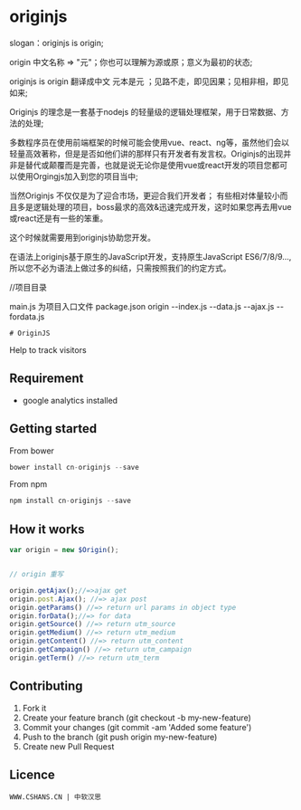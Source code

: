 # originjs

slogan：originjs is origin;

origin 中文名称 => "元"；你也可以理解为源或原；意义为最初的状态;


originjs is origin 翻译成中文 元本是元 ；见路不走，即见因果；见相非相，即见如来;

Originjs 的理念是一套基于nodejs 的轻量级的逻辑处理框架，用于日常数据、方法的处理;


多数程序员在使用前端框架的时候可能会使用vue、react、ng等，虽然他们会以轻量高效著称，但是是否如他们讲的那样只有开发者有发言权。Originjs的出现并非是替代或颠覆而是完善，也就是说无论你是使用vue或react开发的项目您都可以使用Orgingjs加入到您的项目当中;

当然Originjs 不仅仅是为了迎合市场，更迎合我们开发者；
有些相对体量较小而且多是逻辑处理的项目，boss最求的高效&迅速完成开发，这时如果您再去用vue或react还是有一些的笨重。

这个时候就需要用到originjs协助您开发。

在语法上originjs基于原生的JavaScript开发，支持原生JavaScript ES6/7/8/9...,所以您不必为语法上做过多的纠结，只需按照我们的约定方式。

//项目目录

main.js 为项目入口文件
package.json
origin
	--index.js
	--data.js
	--ajax.js
	--fordata.js

	# OriginJS
Help to track visitors
## Requirement
* google analytics installed

## Getting started
From bower
```javascript
bower install cn-originjs --save
```
From npm
```javascript
npm install cn-originjs --save
```
## How it works
```javascript
var origin = new $Origin();


// origin 重写

origin.getAjax();//=>ajax get 
origin.post.Ajax(); //=> ajax post 
origin.getParams() //=> return url params in object type
origin.forData();//=> for data
origin.getSource() //=> return utm_source
origin.getMedium() //=> return utm_medium
origin.getContent() //=> return utm_content
origin.getCampaign() //=> return utm_campaign
origin.getTerm() //=> return utm_term


```
## Contributing
1. Fork it
2. Create your feature branch (git checkout -b my-new-feature)
3. Commit your changes (git commit -am 'Added some feature')
4. Push to the branch (git push origin my-new-feature)
5. Create new Pull Request

## Licence
```
WWW.CSHANS.CN | 中软汉思
```

